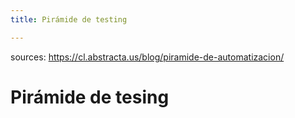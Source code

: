 ```yaml
---
title: Pirámide de testing

---
```


sources: https://cl.abstracta.us/blog/piramide-de-automatizacion/

 # Pirámide de tesing
 
 